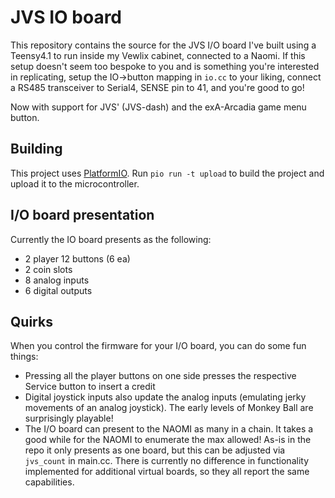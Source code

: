# JVS IO board

This repository contains the source for the JVS I/O board I've built using a Teensy4.1 to run inside my Vewlix cabinet, connected to a Naomi. If this setup doesn't seem too bespoke to you and is something you're interested in replicating, setup the IO->button mapping in `io.cc` to your liking, connect a RS485 transceiver to Serial4, SENSE pin to 41, and you're good to go!

Now with support for JVS' (JVS-dash) and the exA-Arcadia game menu button.

## Building

This project uses [PlatformIO](https://platformio.org/). Run `pio run -t upload` to build the project and upload it to the microcontroller.

## I/O board presentation

Currently the IO board presents as the following:

- 2 player 12 buttons (6 ea)
- 2 coin slots
- 8 analog inputs
- 6 digital outputs

## Quirks

When you control the firmware for your I/O board, you can do some fun things:

- Pressing all the player buttons on one side presses the respective Service button to insert a credit
- Digital joystick inputs also update the analog inputs (emulating jerky movements of an analog joystick). The early levels of Monkey Ball are surprisingly playable!
- The I/O board can present to the NAOMI as many in a chain. It takes a good while for the NAOMI to enumerate the max allowed! As-is in the repo it only presents as one board, but this can be adjusted via `jvs_count` in main.cc. There is currently no difference in functionality implemented for additional virtual boards, so they all report the same capabilities.
